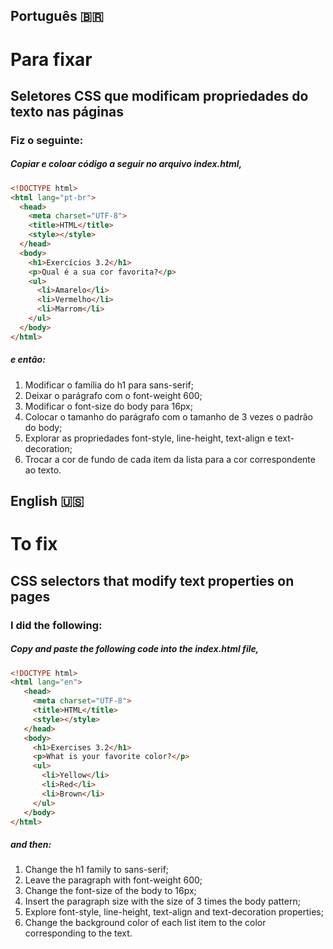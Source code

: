 ## Português 🇧🇷

# Para fixar
## Seletores CSS que modificam propriedades do texto nas páginas
### Fiz o seguinte:

##### Copiar e coloar código a seguir no arquivo index.html,

```html
<!DOCTYPE html>
<html lang="pt-br">
  <head>
    <meta charset="UTF-8">
    <title>HTML</title>
    <style></style>
  </head>
  <body>
    <h1>Exercícios 3.2</h1>
    <p>Qual é a sua cor favorita?</p>
    <ul>
      <li>Amarelo</li>
      <li>Vermelho</li>
      <li>Marrom</li>
    </ul>
  </body>
</html>
```
##### e então:

1. Modificar o família do h1 para sans-serif;
2. Deixar o parágrafo com o font-weight 600;
3. Modificar o font-size do body para 16px;
4. Colocar o tamanho do parágrafo com o tamanho de 3 vezes o padrão do body;
5. Explorar as propriedades font-style, line-height, text-align e text-decoration;
6. Trocar a cor de fundo de cada item da lista para a cor correspondente ao texto.

## English 🇺🇸

# To fix
## CSS selectors that modify text properties on pages
### I did the following:

##### Copy and paste the following code into the index.html file,

```html
<!DOCTYPE html>
<html lang="en">
   <head>
     <meta charset="UTF-8">
     <title>HTML</title>
     <style></style>
   </head>
   <body>
     <h1>Exercises 3.2</h1>
     <p>What is your favorite color?</p>
     <ul>
       <li>Yellow</li>
       <li>Red</li>
       <li>Brown</li>
     </ul>
   </body>
</html>
```
##### and then:

1. Change the h1 family to sans-serif;
2. Leave the paragraph with font-weight 600;
3. Change the font-size of the body to 16px;
4. Insert the paragraph size with the size of 3 times the body pattern;
5. Explore font-style, line-height, text-align and text-decoration properties;
6. Change the background color of each list item to the color corresponding to the text.